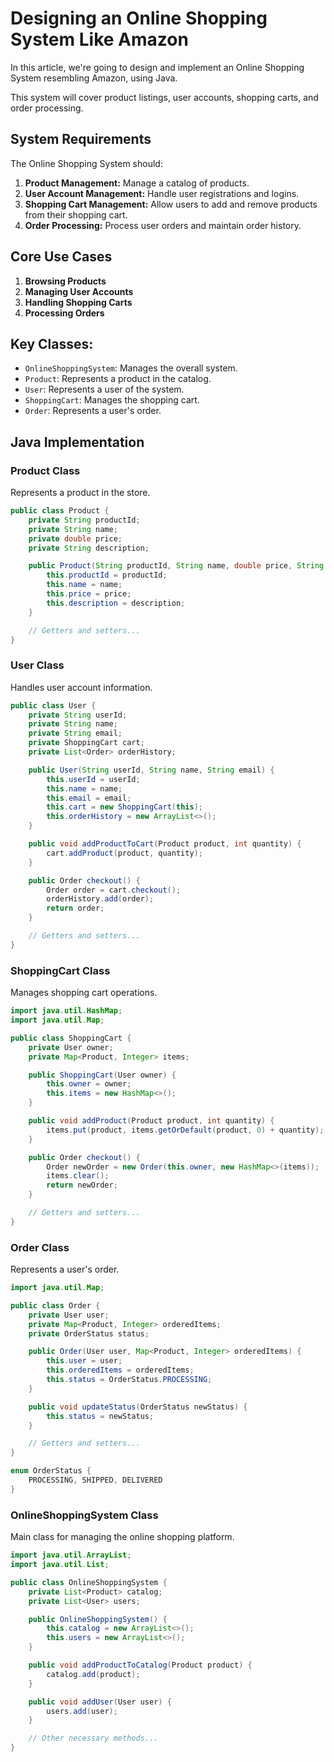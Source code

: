 # Designing an Online Shopping System Like Amazon

In this article, we're going to design and implement an Online Shopping System resembling Amazon, using Java. 

This system will cover product listings, user accounts, shopping carts, and order processing.

## System Requirements

The Online Shopping System should:

1. **Product Management:** Manage a catalog of products.
2. **User Account Management:** Handle user registrations and logins.
3. **Shopping Cart Management:** Allow users to add and remove products from their shopping cart.
4. **Order Processing:** Process user orders and maintain order history.

## Core Use Cases

1. **Browsing Products**
2. **Managing User Accounts**
3. **Handling Shopping Carts**
4. **Processing Orders**

## Key Classes:
- `OnlineShoppingSystem`: Manages the overall system.
- `Product`: Represents a product in the catalog.
- `User`: Represents a user of the system.
- `ShoppingCart`: Manages the shopping cart.
- `Order`: Represents a user's order.

## Java Implementation

### Product Class

Represents a product in the store.

```java
public class Product {
    private String productId;
    private String name;
    private double price;
    private String description;

    public Product(String productId, String name, double price, String description) {
        this.productId = productId;
        this.name = name;
        this.price = price;
        this.description = description;
    }

    // Getters and setters...
}
```
### User Class
Handles user account information.
```java
public class User {
    private String userId;
    private String name;
    private String email;
    private ShoppingCart cart;
    private List<Order> orderHistory;

    public User(String userId, String name, String email) {
        this.userId = userId;
        this.name = name;
        this.email = email;
        this.cart = new ShoppingCart(this);
        this.orderHistory = new ArrayList<>();
    }

    public void addProductToCart(Product product, int quantity) {
        cart.addProduct(product, quantity);
    }

    public Order checkout() {
        Order order = cart.checkout();
        orderHistory.add(order);
        return order;
    }

    // Getters and setters...
}
```
### ShoppingCart Class
Manages shopping cart operations.
```java
import java.util.HashMap;
import java.util.Map;

public class ShoppingCart {
    private User owner;
    private Map<Product, Integer> items;

    public ShoppingCart(User owner) {
        this.owner = owner;
        this.items = new HashMap<>();
    }

    public void addProduct(Product product, int quantity) {
        items.put(product, items.getOrDefault(product, 0) + quantity);
    }

    public Order checkout() {
        Order newOrder = new Order(this.owner, new HashMap<>(items));
        items.clear();
        return newOrder;
    }

    // Getters and setters...
}
```
### Order Class
Represents a user's order.
```java
import java.util.Map;

public class Order {
    private User user;
    private Map<Product, Integer> orderedItems;
    private OrderStatus status;

    public Order(User user, Map<Product, Integer> orderedItems) {
        this.user = user;
        this.orderedItems = orderedItems;
        this.status = OrderStatus.PROCESSING;
    }

    public void updateStatus(OrderStatus newStatus) {
        this.status = newStatus;
    }

    // Getters and setters...
}

enum OrderStatus {
    PROCESSING, SHIPPED, DELIVERED
}
```
### OnlineShoppingSystem Class
Main class for managing the online shopping platform.
```java
import java.util.ArrayList;
import java.util.List;

public class OnlineShoppingSystem {
    private List<Product> catalog;
    private List<User> users;

    public OnlineShoppingSystem() {
        this.catalog = new ArrayList<>();
        this.users = new ArrayList<>();
    }

    public void addProductToCatalog(Product product) {
        catalog.add(product);
    }

    public void addUser(User user) {
        users.add(user);
    }

    // Other necessary methods...
}
```